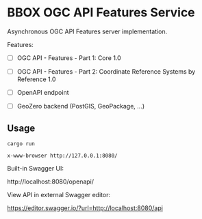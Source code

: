 BBOX OGC API Features Service
=============================

Asynchronous OGC API Features server implementation.

Features:
- [ ] OGC API - Features - Part 1: Core 1.0
- [ ] OGC API - Features - Part 2: Coordinate Reference Systems by Reference 1.0
- [ ] OpenAPI endpoint
- [ ] GeoZero backend (PostGIS, GeoPackage, ...)


## Usage

    cargo run

    x-www-browser http://127.0.0.1:8080/

Built-in Swagger UI:

http://localhost:8080/openapi/

View API in external Swagger editor:

https://editor.swagger.io/?url=http://localhost:8080/api
